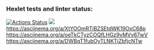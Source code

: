 ### Hexlet tests and linter status:
[![Actions Status](https://github.com/12Zuzu12/frontend-project-lvl1/workflows/hexlet-check/badge.svg)](https://github.com/12Zuzu12/frontend-project-lvl1/actions)
<a href="https://codeclimate.com/github/12Zuzu12/frontend-project-lvl1/maintainability"><img src="https://api.codeclimate.com/v1/badges/bd158f70ba1242e95c3a/maintainability" /></a>
https://asciinema.org/a/XtYOOmRTiBZSEtdWK19OxC68p
https://asciinema.org/a/oeTkCTyzCOQfLHGz9vMVv67wV
https://asciinema.org/a/DWBqT1fubOyTLNKTiZbfjcNTw
